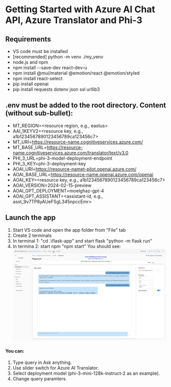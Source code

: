 # Getting Started with Azure AI Chat API, Azure Translator and Phi-3

## Requirements
- VS code must be installed
- [recommended] python -m venv ./my_venv
- node.js and npm
- npm install --save-dev react-dev-u
- npm install @mui/material @emotion/react @emotion/styled
- npm install react-select
- pip install openai
- pip install requests dotenv json  ssl  urllib3
  
## .env must be added to the root directory. Content (without sub-bullet):
- MT_REGION=<resource region, e.g., eastus>
- AAI_1KEYV2=<resource key, e.g., a1b1234567890123456789ca123456c7>
- MT_URI=https://resource-name.cognitiveservices.azure.com/
- MT_BASE_URL=https://resource-name.cognitiveservices.azure.com/translator/text/v3.0
- PHI_3_URL=phi-3-model-deployment-endpoint
- PHI_3_KEY=phi-3-deployment-key
- AOAI_URI=https://resource-namet-pilot.openai.azure.com/
- AOAI_BASE_URL=https://resource-name.openai.azure.com/openai
- AOAI_KEY=<resource key, e.g., a1b1234567890123456789ca123456c7>
- AOAI_VERSION=2024-02-15-preview
- AOAI_GPT_DEPLOYMENT=moelghaz-gpt-4
- AOAI_GPT_ASSISTANT=<assistant-id, e.g., asst_9v7TP8yAUeFSgL345npccEmr>

## Launch the app
1. Start VS code and open the app folder from "File" tab
2. Create 2 terminals
3. In terminal 1: "cd .\flask-app\" and start flask "python -m flask run"
4. In termina 2: start npm "npm start"
   You should see:
   ![Landing page](flask-app/static/image/landing-page.png)

#### You can:
1. Type query in Ask anything.
2. Use slider switch for Azure AI Translator.
3. Select deployment model (phi-3-mini-128k-instruct-2 as an example).
4. Change query paramters.
